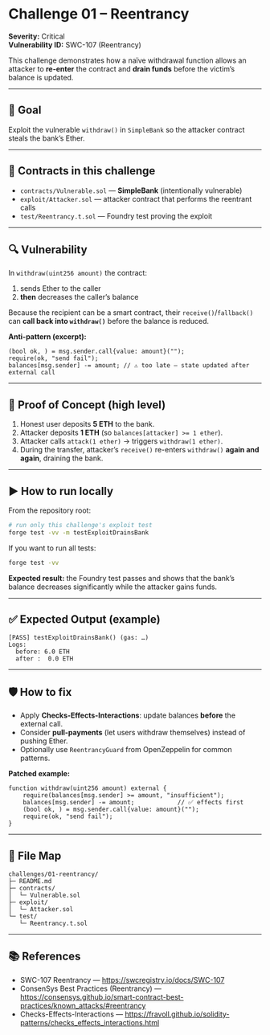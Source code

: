 # Challenge 01 – Reentrancy

**Severity:** Critical  
**Vulnerability ID:** SWC-107 (Reentrancy)

This challenge demonstrates how a naïve withdrawal function allows an attacker to **re-enter** the contract and **drain funds** before the victim’s balance is updated.

---

## 🎯 Goal
Exploit the vulnerable `withdraw()` in `SimpleBank` so the attacker contract steals the bank’s Ether.

---

## 🧩 Contracts in this challenge
- `contracts/Vulnerable.sol` — **SimpleBank** (intentionally vulnerable)
- `exploit/Attacker.sol` — attacker contract that performs the reentrant calls
- `test/Reentrancy.t.sol` — Foundry test proving the exploit

---

## 🔍 Vulnerability
In `withdraw(uint256 amount)` the contract:
1) sends Ether to the caller  
2) **then** decreases the caller’s balance

Because the recipient can be a smart contract, their `receive()`/`fallback()` can **call back into `withdraw()`** before the balance is reduced.

**Anti-pattern (excerpt):**
```solidity
(bool ok, ) = msg.sender.call{value: amount}("");
require(ok, "send fail");
balances[msg.sender] -= amount; // ⚠️ too late – state updated after external call
```

---

## 🧨 Proof of Concept (high level)
1. Honest user deposits **5 ETH** to the bank.  
2. Attacker deposits **1 ETH** (so `balances[attacker] >= 1 ether`).  
3. Attacker calls `attack(1 ether)` → triggers `withdraw(1 ether)`.  
4. During the transfer, attacker’s `receive()` re-enters `withdraw()` **again and again**, draining the bank.

---

## ▶️ How to run locally

From the repository root:

```bash
# run only this challenge's exploit test
forge test -vv -m testExploitDrainsBank
```

If you want to run all tests:
```bash
forge test -vv
```

**Expected result:** the Foundry test passes and shows that the bank’s balance decreases significantly while the attacker gains funds.

---

## ✅ Expected Output (example)
```
[PASS] testExploitDrainsBank() (gas: …)
Logs:
  before: 6.0 ETH
  after :  0.0 ETH
```

---

## 🛡️ How to fix
- Apply **Checks-Effects-Interactions**: update balances **before** the external call.
- Consider **pull-payments** (let users withdraw themselves) instead of pushing Ether.
- Optionally use `ReentrancyGuard` from OpenZeppelin for common patterns.

**Patched example:**
```solidity
function withdraw(uint256 amount) external {
    require(balances[msg.sender] >= amount, "insufficient");
    balances[msg.sender] -= amount;            // ✅ effects first
    (bool ok, ) = msg.sender.call{value: amount}("");
    require(ok, "send fail");
}
```

---

## 📂 File Map
```text
challenges/01-reentrancy/
├─ README.md
├─ contracts/
│  └─ Vulnerable.sol
├─ exploit/
│  └─ Attacker.sol
└─ test/
   └─ Reentrancy.t.sol
```

---

## 📚 References
- SWC-107 Reentrancy — https://swcregistry.io/docs/SWC-107  
- ConsenSys Best Practices (Reentrancy) — https://consensys.github.io/smart-contract-best-practices/known_attacks/#reentrancy  
- Checks-Effects-Interactions — https://fravoll.github.io/solidity-patterns/checks_effects_interactions.html
